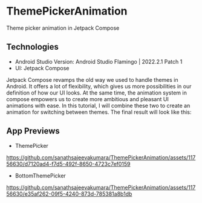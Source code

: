 # ThemePickerAnimation
Theme picker animation in Jetpack Compose

<!-- Medium Article: [Bottom navigation Animation in Jetpack Compose][0]

[0]: https://developer.android.com/jetpack](https://medium.com/@sanathsajeevakumara/bottom-navigation-animation-in-jetpack-compose-bf51293e272f -->

## Technologies

* Android Studio Version: Android Studio Flamingo | 2022.2.1 Patch 1
* UI: Jetpack Compose

Jetpack Compose revamps the old way we used to handle themes in Android. It offers a lot of flexibility, which gives us more possibilities in our definition of how our UI looks. At the same time, the animation system in compose empowers us to create more ambitious and pleasant UI animations with ease. In this tutorial, I will combine these two to create an animation for switching between themes. The final result will look like this:

## App Previews

* ThemePicker 

https://github.com/sanathsajeevakumara/ThemePickerAnimation/assets/11756630/d7120ad4-f7d5-492f-8650-4723c7ef0159

* BottomThemePicker

https://github.com/sanathsajeevakumara/ThemePickerAnimation/assets/11756630/e35af262-09f5-4240-873d-785381a8b1db
